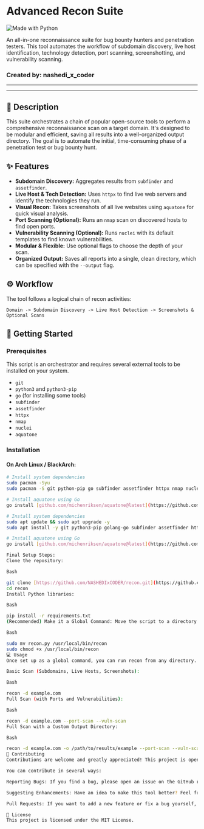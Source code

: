 # Advanced Recon Suite

![Made with Python](https://img.shields.io/badge/Made%20with-Python-1f425f.svg)

An all-in-one reconnaissance suite for bug bounty hunters and penetration testers. This tool automates the workflow of subdomain discovery, live host identification, technology detection, port scanning, screenshotting, and vulnerability scanning.

### Created by: nashedi_x_coder

***

---
## 📜 Description

This suite orchestrates a chain of popular open-source tools to perform a comprehensive reconnaissance scan on a target domain. It's designed to be modular and efficient, saving all results into a well-organized output directory. The goal is to automate the initial, time-consuming phase of a penetration test or bug bounty hunt.

## ✨ Features

-   **Subdomain Discovery:** Aggregates results from `subfinder` and `assetfinder`.
-   **Live Host & Tech Detection:** Uses `httpx` to find live web servers and identify the technologies they run.
-   **Visual Recon:** Takes screenshots of all live websites using `aquatone` for quick visual analysis.
-   **Port Scanning (Optional):** Runs an `nmap` scan on discovered hosts to find open ports.
-   **Vulnerability Scanning (Optional):** Runs `nuclei` with its default templates to find known vulnerabilities.
-   **Modular & Flexible:** Use optional flags to choose the depth of your scan.
-   **Organized Output:** Saves all reports into a single, clean directory, which can be specified with the `--output` flag.

## ⚙️ Workflow

The tool follows a logical chain of recon activities:

`Domain -> Subdomain Discovery -> Live Host Detection -> Screenshots & Optional Scans`



## 🚀 Getting Started

### Prerequisites

This script is an orchestrator and requires several external tools to be installed on your system.

-   `git`
-   `python3` and `python3-pip`
-   `go` (for installing some tools)
-   `subfinder`
-   `assetfinder`
-   `httpx`
-   `nmap`
-   `nuclei`
-   `aquatone`

### Installation

#### **On Arch Linux / BlackArch:**

```bash
# Install system dependencies
sudo pacman -Syu
sudo pacman -S git python-pip go subfinder assetfinder httpx nmap nuclei

# Install aquatone using Go
go install [github.com/michenriksen/aquatone@latest](https://github.com/michenriksen/aquatone@latest)

# Install system dependencies
sudo apt update && sudo apt upgrade -y
sudo apt install -y git python3-pip golang-go subfinder assetfinder httpx nmap nuclei

# Install aquatone using Go
go install [github.com/michenriksen/aquatone@latest](https://github.com/michenriksen/aquatone@latest)

Final Setup Steps:
Clone the repository:

Bash

git clone [https://github.com/NASHEDIxCODER/recon.git](https://github.com/NASHEDIxCODER/recon.git)
cd recon
Install Python libraries:

Bash

pip install -r requirements.txt
(Recommended) Make it a Global Command: Move the script to a directory in your PATH to run it from anywhere.

Bash

sudo mv recon.py /usr/local/bin/recon
sudo chmod +x /usr/local/bin/recon
💻 Usage
Once set up as a global command, you can run recon from any directory.

Basic Scan (Subdomains, Live Hosts, Screenshots):

Bash

recon -d example.com
Full Scan (with Ports and Vulnerabilities):

Bash

recon -d example.com --port-scan --vuln-scan
Full Scan with a Custom Output Directory:

Bash

recon -d example.com -o /path/to/results/example --port-scan --vuln-scan
🤝 Contributing
Contributions are welcome and greatly appreciated! This project is open source, and the community is encouraged to help make it even better.

You can contribute in several ways:

Reporting Bugs: If you find a bug, please open an issue on the GitHub repository.

Suggesting Enhancements: Have an idea to make this tool better? Feel free to open an issue to discuss it.

Pull Requests: If you want to add a new feature or fix a bug yourself, please follow the standard fork and pull request workflow.

📄 License
This project is licensed under the MIT License.